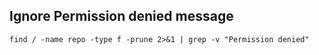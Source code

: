 ## Ignore Permission denied message

```
find / -name repo -type f -prune 2>&1 | grep -v "Permission denied"
```
